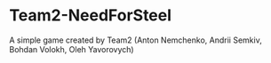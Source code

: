 # Team2-NeedForSteel
A simple game created by Team2 (Anton Nemchenko, Andrii Semkiv, Bohdan Volokh, Oleh Yavorovych)
